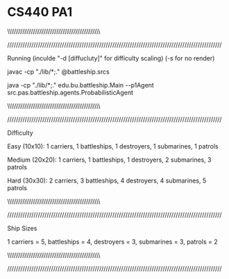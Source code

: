 # CS440 PA1

\\\\\\\\\\\\\\\\\\\\\\\\\\\\\\\\\\\\\\\\\\\\\\\\\\\\\\\\\\\\\\\\\\\\\\\\\\\\\\\\\\\\\\\\\\\\\\\\\\

//////////////////////////////////////////////////////////////////////////////////////////////////

Running (inculde "-d [diffucluty]" for difficulty scaling) (-s for no render)

javac -cp "./lib/*;." @battleship.srcs

java -cp "./lib/*;." edu.bu.battleship.Main --p1Agent src.pas.battleship.agents.ProbabilisticAgent

\\\\\\\\\\\\\\\\\\\\\\\\\\\\\\\\\\\\\\\\\\\\\\\\\\\\\\\\\\\\\\\\\\\\\\\\\\\\\\\\\\\\\\\\\\\\\\\\\\

//////////////////////////////////////////////////////////////////////////////////////////////////

Difficulty

Easy (10x10): 1 carriers, 1 battleships, 1 destroyers, 1 submarines, 1 patrols

Medium (20x20): 1 carriers, 1 battleships, 1 destroyers, 2 submarines, 3 patrols

Hard (30x30): 2 carriers, 3 battleships, 4 destroyers, 4 submarines, 5 patrols

\\\\\\\\\\\\\\\\\\\\\\\\\\\\\\\\\\\\\\\\\\\\\\\\\\\\\\\\\\\\\\\\\\\\\\\\\\\\\\\\\\\\\\\\\\\\\\\\\\

//////////////////////////////////////////////////////////////////////////////////////////////////

Ship Sizes

1 carriers = 5, battleships = 4, destroyers = 3, submarines = 3, patrols = 2

\\\\\\\\\\\\\\\\\\\\\\\\\\\\\\\\\\\\\\\\\\\\\\\\\\\\\\\\\\\\\\\\\\\\\\\\\\\\\\\\\\\\\\\\\\\\\\\\\\

//////////////////////////////////////////////////////////////////////////////////////////////////

